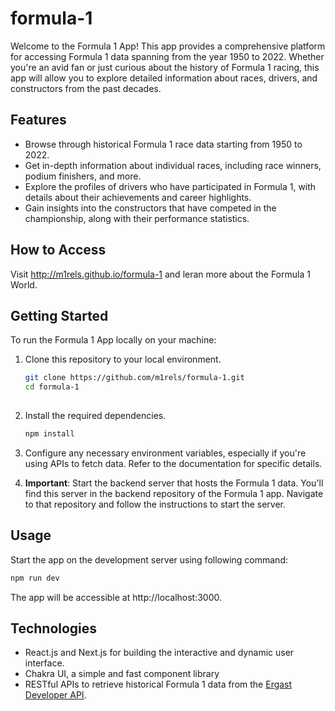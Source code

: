 # formula-1

Welcome to the Formula 1 App! This app provides a comprehensive platform for accessing Formula 1 data spanning from the year 1950 to 2022. Whether you're an avid fan or just curious about the history of Formula 1 racing, this app will allow you to explore detailed information about races, drivers, and constructors from the past decades.

## Features

- Browse through historical Formula 1 race data starting from 1950 to 2022.
- Get in-depth information about individual races, including race winners, podium finishers, and more.
- Explore the profiles of drivers who have participated in Formula 1, with details about their achievements and career highlights.
- Gain insights into the constructors that have competed in the championship, along with their performance statistics.

## How to Access

Visit http://m1rels.github.io/formula-1 and leran more about the Formula 1 World.

## Getting Started

To run the Formula 1 App locally on your machine:

1. Clone this repository to your local environment.

   ```bash
   git clone https://github.com/m1rels/formula-1.git
   cd formula-1
  
2. Install the required dependencies.

   ```bash
   npm install

3. Configure any necessary environment variables, especially if you're using APIs to fetch data. Refer to the documentation for specific details.

4. **Important**: Start the backend server that hosts the Formula 1 data. You'll find this server in the backend repository of the Formula 1 app. Navigate to that repository and follow the instructions to start the server.

## Usage

Start the app on the development server using following command:

  ```bash
  npm run dev
```

The app will be accessible at http://localhost:3000.

## Technologies 

- React.js and Next.js for building the interactive and dynamic user interface.
- Chakra UI, a simple and fast component library
- RESTful APIs to retrieve historical Formula 1 data from the [Ergast Developer API](http://ergast.com/mrd/).
  
